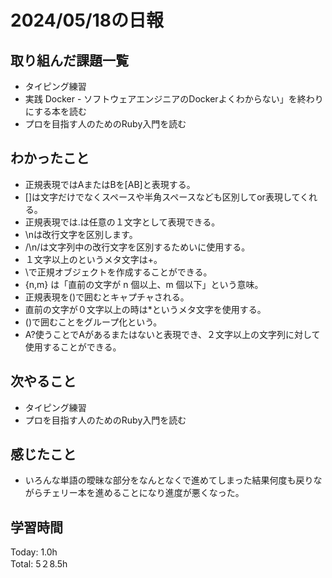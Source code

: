 # 2024/05/18の日報
## 取り組んだ課題一覧
* タイピング練習
*  実践 Docker - ソフトウェアエンジニアのDockerよくわからない」を終わりにする本を読む
*  プロを目指す人のためのRuby入門を読む
## わかったこと
*  正規表現ではAまたはBを[AB]と表現する。
  *  []は文字だけでなくスペースや半角スペースなども区別してor表現してくれる。
*  正規表現では.は任意の１文字として表現できる。
*  \nは改行文字を区別します。
*  /\n/は文字列中の改行文字を区別するためいに使用する。
*  １文字以上のというメタ文字は+。
*  \\で正規オブジェクトを作成することができる。    
*  {n,m} は「直前の文字が n 個以上、m 個以下」という意味。
*  正規表現を()で囲むとキャプチャされる。
*  直前の文字が０文字以上の時は*というメタ文字を使用する。
*  ()で囲むことをグループ化という。
*  A?使うことでAがあるまたはないと表現でき、２文字以上の文字列に対して使用することができる。
## 次やること
* タイピング練習
* プロを目指す人のためのRuby入門を読む
## 感じたこと
* いろんな単語の曖昧な部分をなんとなくで進めてしまった結果何度も戻りながらチェリー本を進めることになり進度が悪くなった。
## 学習時間
Today: 1.0h<br>
Total: 5２8.5h
